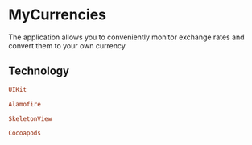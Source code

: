 # MyCurrencies

The application allows you to conveniently monitor exchange rates and convert them to your own currency
## Technology

```ruby
UIKit
```
```ruby
Alamofire
```
```ruby
SkeletonView
```
```ruby
Cocoapods
```
